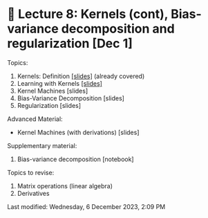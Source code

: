 # &#x1F4D1;  Lecture 8: Kernels (cont), Bias-variance decomposition and regularization [Dec 1]

Topics:

1. Kernels: Definition [[slides]](content/07_kernels.pdf) (already covered)
1. Learning with Kernels [[slides]](content/08_kernels.pdf)
1. Kernel Machines [slides]
1. Bias-Variance Decomposition [slides]
1. Regularization [slides]

Advanced Material:

- Kernel Machines (with derivations) [slides]

Supplementary material:

1. Bias-variance decomposition [notebook]

Topics to revise:

1. Matrix operations (linear algebra)
1. Derivatives

Last modified: Wednesday, 6 December 2023, 2:09 PM
